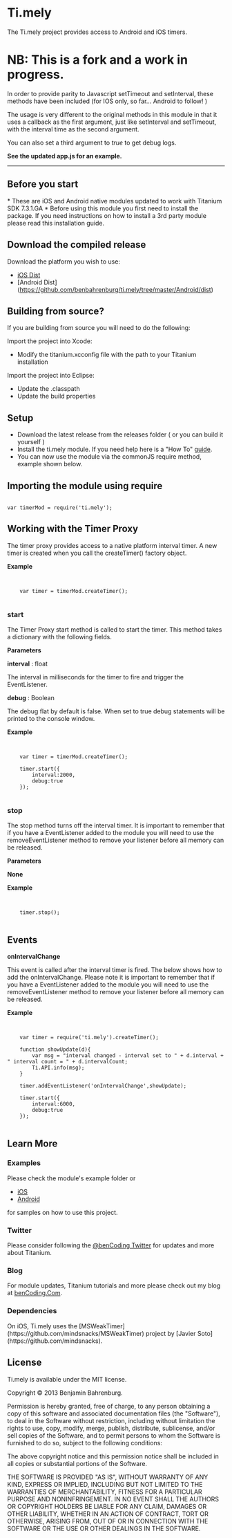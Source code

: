 <h1>Ti.mely</h1>

The Ti.mely project provides access to Android and iOS timers.



# NB: This is a fork and a work in progress. 

In order to provide parity to Javascript setTimeout and setInterval, these methods have been included (for IOS only, so far... Android to follow! )

The usage is very different to the original methods in this module in that it uses a callback as the first argument, just like setInterval and setTimeout, with the interval time as the second argument.

You can also set a third argument to *true* to get debug logs. 



__See the updated app.js for an example.__

 



-------------





<h2>Before you start</h2>
* These are iOS and Android native modules updated to work with Titanium SDK 7.3.1.GA
* Before using this module you first need to install the package. If you need instructions on how to install a 3rd party module please read this installation guide.

<h2>Download the compiled release</h2>

Download the platform you wish to use:

* [iOS Dist](https://github.com/benbahrenburg/ti.mely/tree/master/iOS/dist)
* [Android Dist] (https://github.com/benbahrenburg/ti.mely/tree/master/Android/dist)

<h2>Building from source?</h2>

If you are building from source you will need to do the following:

Import the project into Xcode:

* Modify the titanium.xcconfig file with the path to your Titanium installation

Import the project into Eclipse:

* Update the .classpath
* Update the build properties

<h2>Setup</h2>

* Download the latest release from the releases folder ( or you can build it yourself )
* Install the ti.mely module. If you need help here is a "How To" [guide](https://wiki.appcelerator.org/display/guides2/Using+a+Module). 
* You can now use the module via the commonJS require method, example shown below.

<h2>Importing the module using require</h2>
<pre><code>
var timerMod = require('ti.mely');
</code></pre>

<h2>Working with the Timer Proxy</h2>
The timer proxy provides access to a native platform interval timer.  A new timer is created when you call the createTimer() factory object.

<b>Example</b>
<pre><code>

	var timer = timerMod.createTimer();

</code></pre>

<h3>start</h3>
The Timer Proxy start method is called to start the timer.  This method takes a dictionary with the following fields.

<b>Parameters</b>

<b>interval</b> : float

The interval in milliseconds for the timer to fire and trigger the EventListener.

<b>debug</b> : Boolean

The debug flat by default is false.  When set to true debug statements will be printed to the console window.

<b>Example</b>
<pre><code>

	var timer = timerMod.createTimer();
	
	timer.start({
		interval:2000,
		debug:true
	});

</code></pre>

<h3>stop</h3>
The stop method turns off the interval timer. It is important to remember that if you have a EventListener added to the module you will need to use the removeEventListener method to remove your listener before all memory can be released. 

<b>Parameters</b>

<b>None</b> 


<b>Example</b>
<pre><code>
	
	timer.stop();

</code></pre>

<h2>Events</h2>

<b>onIntervalChange</b>

This event is called after the interval timer is fired.  The below shows how to add the onIntervalChange.  Please note it is important to remember that if you have a EventListener added to the module you will need to use the removeEventListener method to remove your listener before all memory can be released. 

<b>Example</b>
<pre><code>

	var timer = require('ti.mely').createTimer();
	
	function showUpdate(d){
		var msg = "interval changed - interval set to " + d.interval + " interval count = " + d.intervalCount;
		Ti.API.info(msg);
	}
	
	timer.addEventListener('onIntervalChange',showUpdate);
	
	timer.start({
		interval:6000,
		debug:true
	});

</code></pre>


<h2>Learn More</h2>

<h3>Examples</h3>
Please check the module's example folder or 


* [iOS](https://github.com/benbahrenburg/ti.mely/tree/master/iOS/example) 
* [Android](https://github.com/benbahrenburg/ti.mely/tree/master/Android/example)

for samples on how to use this project.

<h3>Twitter</h3>

Please consider following the [@benCoding Twitter](http://www.twitter.com/benCoding) for updates 
and more about Titanium.

<h3>Blog</h3>

For module updates, Titanium tutorials and more please check out my blog at [benCoding.Com](http://benCoding.com).

<h3>Dependencies</h3>
On iOS, Ti.mely uses the [MSWeakTimer](https://github.com/mindsnacks/MSWeakTimer) project by [Javier Soto](https://github.com/mindsnacks).

<h2>License</h2>
Ti.mely is available under the MIT license.

Copyright © 2013 Benjamin Bahrenburg.

Permission is hereby granted, free of charge, to any person obtaining a copy of this software and associated documentation files (the "Software"), to deal in the Software without restriction, including without limitation the rights to use, copy, modify, merge, publish, distribute, sublicense, and/or sell copies of the Software, and to permit persons to whom the Software is furnished to do so, subject to the following conditions:

The above copyright notice and this permission notice shall be included in all copies or substantial portions of the Software.

THE SOFTWARE IS PROVIDED "AS IS", WITHOUT WARRANTY OF ANY KIND, EXPRESS OR IMPLIED, INCLUDING BUT NOT LIMITED TO THE WARRANTIES OF MERCHANTABILITY, FITNESS FOR A PARTICULAR PURPOSE AND NONINFRINGEMENT. IN NO EVENT SHALL THE AUTHORS OR COPYRIGHT HOLDERS BE LIABLE FOR ANY CLAIM, DAMAGES OR OTHER LIABILITY, WHETHER IN AN ACTION OF CONTRACT, TORT OR OTHERWISE, ARISING FROM, OUT OF OR IN CONNECTION WITH THE SOFTWARE OR THE USE OR OTHER DEALINGS IN THE SOFTWARE.


